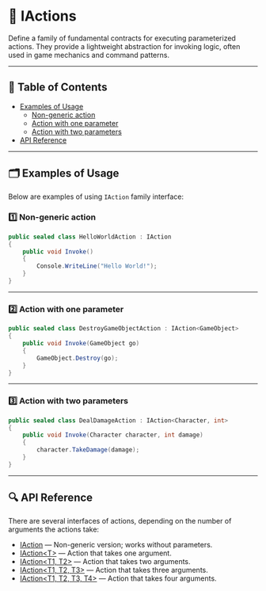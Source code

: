 # 🧩 IActions

Define a family of fundamental contracts for executing parameterized actions. They provide a lightweight
abstraction for invoking logic, often used in game mechanics and command patterns.

---

## 📑 Table of Contents

- [Examples of Usage](#-examples-of-usage)
    - [Non-generic action](#non-generic-action)
    - [Action with one parameter](#action-with-one-parameter)
    - [Action with two parameters](#action-with-two-parameters)
- [API Reference](#-api-reference)

---

## 🗂 Examples of Usage

Below are examples of using `IAction` family interface:

### 1️⃣ Non-generic action

```csharp
public sealed class HelloWorldAction : IAction
{
    public void Invoke() 
    {
        Console.WriteLine("Hello World!");  
    } 
}
```

---

### 2️⃣ Action with one parameter

```csharp
public sealed class DestroyGameObjectAction : IAction<GameObject>
{
    public void Invoke(GameObject go) 
    {
        GameObject.Destroy(go);  
    } 
}
```

---

### 3️⃣ Action with two parameters

```csharp
public sealed class DealDamageAction : IAction<Character, int>
{
    public void Invoke(Character character, int damage) 
    {
        character.TakeDamage(damage);
    } 
}
```

----

## 🔍 API Reference

There are several interfaces of actions, depending on the number of arguments the actions take:

- [IAction](IAction.md) — Non-generic version; works without parameters.
- [IAction&lt;T&gt;](IAction%601.md) — Action that takes one argument.
- [IAction&lt;T1, T2&gt;](IAction%602.md) — Action that takes two arguments.
- [IAction&lt;T1, T2, T3&gt;](IAction%603.md) — Action that takes three arguments.
- [IAction&lt;T1, T2, T3, T4&gt;](IAction%604.md) — Action that takes four arguments.